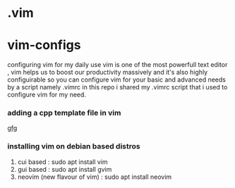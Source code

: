 # .vim

# vim-configs
configuring vim for my daily use
vim is one of the most powerfull text editor , vim helps us to boost our productivity massively and it's also highly configuirable so you can configure vim for your basic and advanced needs by a script namely  .vimrc in this repo i shared my .vimrc script that i used to configure vim for my need.

### adding a cpp template file in vim
[gfg](https://www.geeksforgeeks.org/creating-a-c-template-in-vim-in-linux/#:~:text=Steps%20to%20create%20a%20c%2B%2B,vim%2Ftemplates%2F.&text=Note%3A%20If%20templates%20subdirectory%20is%20not%20available%20then%20create%20one%20in%20.)

### installing vim on debian based distros
1. cui based : sudo apt install vim
2. gui based : sudo apt install gvim
3. neovim (new flavour of vim) : sudo apt install neovim

